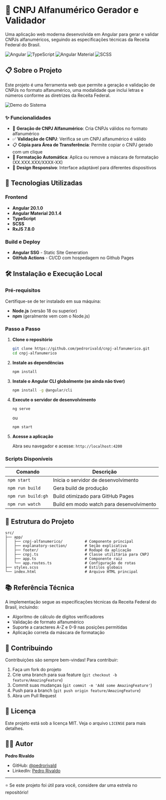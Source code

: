 # 🏢 CNPJ Alfanumérico Gerador e Validador

Uma aplicação web moderna desenvolvida em Angular para gerar e validar CNPJs alfanuméricos, seguindo as especificações técnicas da Receita Federal do Brasil.

![Angular](https://img.shields.io/badge/Angular-20.1.0-DD0031?style=for-the-badge&logo=angular&logoColor=white)
![TypeScript](https://img.shields.io/badge/TypeScript-007ACC?style=for-the-badge&logo=typescript&logoColor=white)
![Angular Material](https://img.shields.io/badge/Angular%20Material-20.1.4-FF6D00?style=for-the-badge&logo=angular&logoColor=white)
![SCSS](https://img.shields.io/badge/SCSS-CF649A?style=for-the-badge&logo=sass&logoColor=white)

## 📋 Sobre o Projeto

Este projeto é uma ferramenta web que permite a geração e validação de CNPJs no formato alfanumérico, uma modalidade que inclui letras e números conforme as diretrizes da Receita Federal.

![Demo do Sistema](https://pedrorivald.github.io/cnpj-alfanumerico/readme.gif)

### ✨ Funcionalidades

- 🎲 **Geração de CNPJ Alfanumérico**: Cria CNPJs válidos no formato alfanumérico
- ✅ **Validação de CNPJ**: Verifica se um CNPJ alfanumérico é válido
- 📋 **Cópia para Área de Transferência**: Permite copiar o CNPJ gerado com um clique
- 🎨 **Formatação Automática**: Aplica ou remove a máscara de formatação (XX.XXX.XXX/XXXX-XX)
- 📱 **Design Responsivo**: Interface adaptável para diferentes dispositivos

## 🚀 Tecnologias Utilizadas

### Frontend
- **Angular 20.1.0** 
- **Angular Material 20.1.4**
- **TypeScript**
- **SCSS**
- **RxJS 7.8.0** 

### Build e Deploy
- **Angular SSG** - Static Site Generation
- **GitHub Actions** - CI/CD com hospedagem no Github Pages

## 🛠️ Instalação e Execução Local

### Pré-requisitos

Certifique-se de ter instalado em sua máquina:

- **Node.js** (versão 18 ou superior)
- **npm** (geralmente vem com o Node.js)

### Passo a Passo

1. **Clone o repositório**
   ```bash
   git clone https://github.com/pedrorivald/cnpj-alfanumerico.git
   cd cnpj-alfanumerico
   ```

2. **Instale as dependências**
   ```bash
   npm install
   ```

3. **Instale o Angular CLI globalmente (se ainda não tiver)**
   ```bash
   npm install -g @angular/cli
   ```

4. **Execute o servidor de desenvolvimento**
   ```bash
   ng serve
   ```
   ou
   ```bash
   npm start
   ```

5. **Acesse a aplicação**
   
   Abra seu navegador e acesse: `http://localhost:4200`

### Scripts Disponíveis

| Comando | Descrição |
|---------|-----------|
| `npm start` | Inicia o servidor de desenvolvimento |
| `npm run build` | Gera build de produção |
| `npm run build:gh` | Build otimizado para GitHub Pages |
| `npm run watch` | Build em modo watch para desenvolvimento |

## 📁 Estrutura do Projeto

```
src/
├── app/
│   ├── cnpj-alfanumerico/          # Componente principal
│   ├── explanatory-section/        # Seção explicativa
│   ├── footer/                     # Rodapé da aplicação
│   ├── cnpj.ts                     # Classe utilitária para CNPJ
│   ├── app.ts                      # Componente raiz
│   └── app.routes.ts               # Configuração de rotas
├── styles.scss                     # Estilos globais
└── index.html                      # Arquivo HTML principal
```

## 📚 Referência Técnica

A implementação segue as especificações técnicas da Receita Federal do Brasil, incluindo:

- Algoritmo de cálculo de dígitos verificadores
- Validação de formato alfanumérico
- Suporte a caracteres A-Z e 0-9 nas posições permitidas
- Aplicação correta da máscara de formatação

## 🤝 Contribuindo

Contribuições são sempre bem-vindas! Para contribuir:

1. Faça um fork do projeto
2. Crie uma branch para sua feature (`git checkout -b feature/AmazingFeature`)
3. Commit suas mudanças (`git commit -m 'Add some AmazingFeature'`)
4. Push para a branch (`git push origin feature/AmazingFeature`)
5. Abra um Pull Request

## 📄 Licença

Este projeto está sob a licença MIT. Veja o arquivo `LICENSE` para mais detalhes.

## 👨‍💻 Autor

**Pedro Rivaldo**

- GitHub: [@pedrorivald](https://github.com/pedrorivald)
- LinkedIn: [Pedro Rivaldo](https://linkedin.com/in/pedrorivaldo)

---

⭐ Se este projeto foi útil para você, considere dar uma estrela no repositório!

